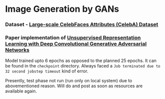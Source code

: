 # Image Generation by GANs

### Dataset - [Large-scale CelebFaces Attributes (CelebA) Dataset](http://mmlab.ie.cuhk.edu.hk/projects/CelebA.html)

### Paper implementation of [Unsupervised Representation Learning with Deep Convolutional Generative Adversarial Networks](https://arxiv.org/pdf/1511.06434.pdf)

Model trained upto 6 epochs as opposed to the planned 25 epochs. It can be found in the ```checkpoint``` directory. Always faced a ```Job terminated due to 32 second jobstep timeout``` kind of error.

Presently, test phase not run (run only on local system) due to abovementioned reason. Will do and post as soon as resources are available again.

